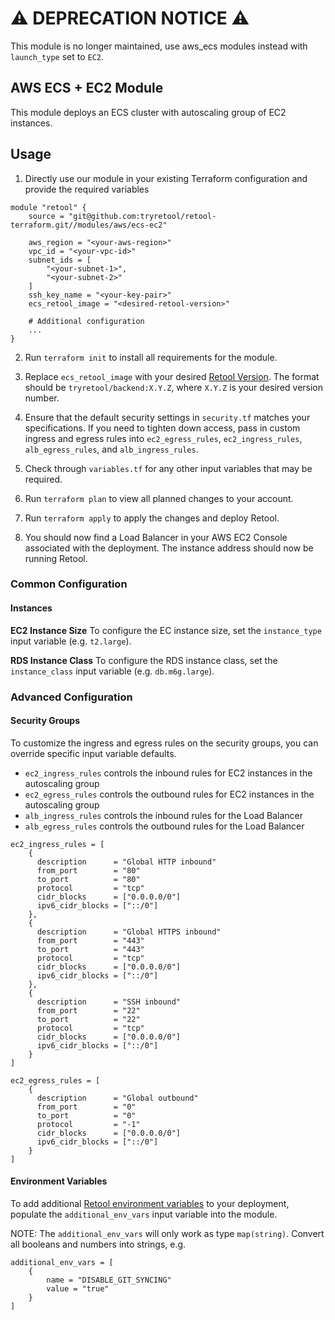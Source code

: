 # ⚠️ DEPRECATION NOTICE ⚠️

This module is no longer maintained, use aws_ecs modules instead with `launch_type` set to `EC2`.


## AWS ECS + EC2 Module

This module deploys an ECS cluster with autoscaling group of EC2 instances.

## Usage

1. Directly use our module in your existing Terraform configuration and provide the required variables

```
module "retool" {
    source = "git@github.com:tryretool/retool-terraform.git//modules/aws/ecs-ec2"

    aws_region = "<your-aws-region>"
    vpc_id = "<your-vpc-id>"
    subnet_ids = [
        "<your-subnet-1>",
        "<your-subnet-2>"
    ]
    ssh_key_name = "<your-key-pair>"
    ecs_retool_image = "<desired-retool-version>"

    # Additional configuration
    ...
}
```

2. Run `terraform init` to install all requirements for the module.

3. Replace `ecs_retool_image` with your desired [Retool Version](https://docs.retool.com/docs/updating-retool-on-premise#retool-release-versions). The format should be `tryretool/backend:X.Y.Z`, where `X.Y.Z` is your desired version number.

4. Ensure that the default security settings in `security.tf` matches your specifications. If you need to tighten down access, pass in custom ingress and egress rules into `ec2_egress_rules`, `ec2_ingress_rules`, `alb_egress_rules`, and `alb_ingress_rules`.

5. Check through `variables.tf` for any other input variables that may be required.

6. Run `terraform plan` to view all planned changes to your account.

7. Run `terraform apply` to apply the changes and deploy Retool.

8. You should now find a Load Balancer in your AWS EC2 Console associated with the deployment. The instance address should now be running Retool.

### Common Configuration

#### Instances

**EC2 Instance Size**
To configure the EC instance size, set the `instance_type` input variable (e.g. `t2.large`).

**RDS Instance Class**
To configure the RDS instance class, set the `instance_class` input variable (e.g. `db.m6g.large`).

### Advanced Configuration

#### Security Groups

To customize the ingress and egress rules on the security groups, you can override specific input variable defaults.

- `ec2_ingress_rules` controls the inbound rules for EC2 instances in the autoscaling group
- `ec2_egress_rules` controls the outbound rules for EC2 instances in the autoscaling group
- `alb_ingress_rules` controls the inbound rules for the Load Balancer
- `alb_egress_rules` controls the outbound rules for the Load Balancer

```
ec2_ingress_rules = [
    {
      description      = "Global HTTP inbound"
      from_port        = "80"
      to_port          = "80"
      protocol         = "tcp"
      cidr_blocks      = ["0.0.0.0/0"]
      ipv6_cidr_blocks = ["::/0"]
    },
    {
      description      = "Global HTTPS inbound"
      from_port        = "443"
      to_port          = "443"
      protocol         = "tcp"
      cidr_blocks      = ["0.0.0.0/0"]
      ipv6_cidr_blocks = ["::/0"]
    },
    {
      description      = "SSH inbound"
      from_port        = "22"
      to_port          = "22"
      protocol         = "tcp"
      cidr_blocks      = ["0.0.0.0/0"]
      ipv6_cidr_blocks = ["::/0"]
    }
]

ec2_egress_rules = [
    {
      description      = "Global outbound"
      from_port        = "0"
      to_port          = "0"
      protocol         = "-1"
      cidr_blocks      = ["0.0.0.0/0"]
      ipv6_cidr_blocks = ["::/0"]
    }
]
```

#### Environment Variables

To add additional [Retool environment variables](https://docs.retool.com/docs/environment-variables) to your deployment, populate the `additional_env_vars` input variable into the module.

NOTE: The `additional_env_vars` will only work as type `map(string)`. Convert all booleans and numbers into strings, e.g.

```
additional_env_vars = [
    {
        name = "DISABLE_GIT_SYNCING"
        value = "true"
    }
]
```
